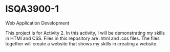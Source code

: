 # ISQA3900-1
Web Application Development

This project is for Activity 2. In this activity, I will be demonstrating my skills in HTMl and CSS. Files in this repository are .html and .css files. The files together will create a website that shows my skills in creating a website. 
